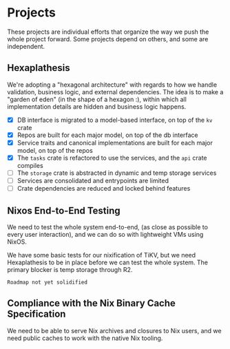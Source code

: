 # Projects

These projects are individual efforts that organize the way we push the whole
project forward. Some projects depend on others, and some are independent.

## Hexaplathesis
We're adopting a "hexagonal architecture" with regards to how we handle
validation, business logic, and external dependencies. The idea is to make a
"garden of eden" (in the shape of a hexagon :), within which all implementation
details are hidden and business logic happens.

- [X] DB interface is migrated to a model-based interface, on top of the `kv` crate
- [X] Repos are built for each major model, on top of the db interface
- [X] Service traits and canonical implementations are built for each major model, on top of the repos
- [X] The `tasks` crate is refactored to use the services, and the `api` crate compiles
- [ ] The `storage` crate is abstracted in dynamic and temp storage services
- [ ] Services are consolidated and entrypoints are limited
- [ ] Crate dependencies are reduced and locked behind features

## Nixos End-to-End Testing
We need to test the whole system end-to-end, (as close as possible to every
user interaction), and we can do so with lightweight VMs using NixOS.

We have some basic tests for our nixification of TiKV, but we need Hexaplathesis
to be in place before we can test the whole system. The primary blocker is temp
storage through R2.

```
Roadmap not yet solidified
```

## Compliance with the Nix Binary Cache Specification
We need to be able to serve Nix archives and closures to Nix users, and we need
public caches to work with the native Nix tooling.

